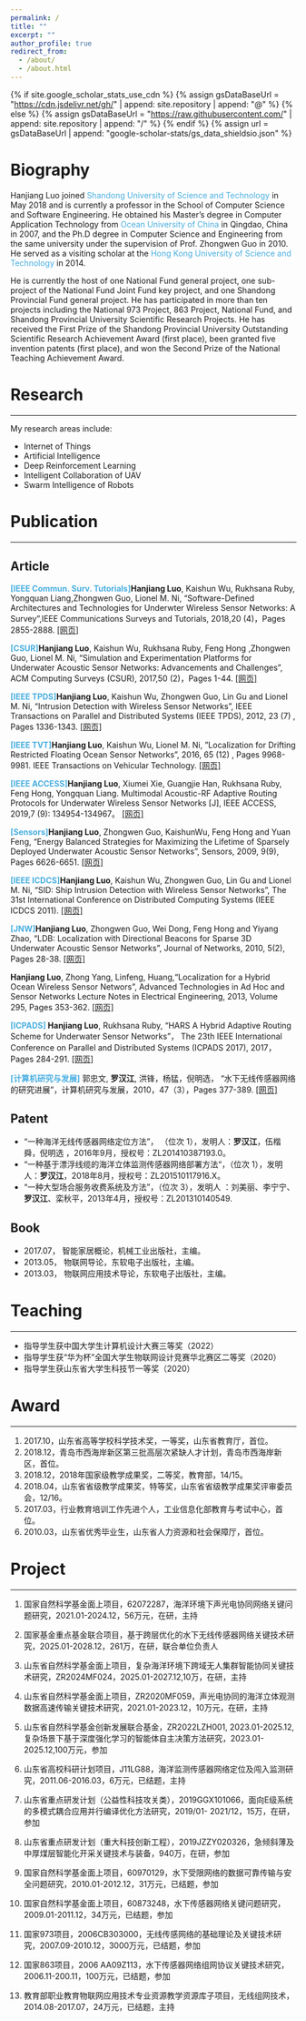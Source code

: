 ```yaml
---
permalink: /
title: ""
excerpt: ""
author_profile: true
redirect_from: 
  - /about/
  - /about.html
---
```


{% if site.google_scholar_stats_use_cdn %}
{% assign gsDataBaseUrl = "https://cdn.jsdelivr.net/gh/" | append: site.repository | append: "@" %}
{% else %}
{% assign gsDataBaseUrl = "https://raw.githubusercontent.com/" | append: site.repository | append: "/" %}
{% endif %}
{% assign url = gsDataBaseUrl | append: "google-scholar-stats/gs_data_shieldsio.json" %}

<span class='anchor' id='about-me'></span>

# Biography

Hanjiang Luo joined <font color="#48aee">Shandong University of Science and Technology</font> in May 2018
and is currently a professor in the School of Computer Science and Software Engineering.
He obtained his Master’s degree in Computer Application Technology from <font color="#48aee">Ocean University of China</font> in Qingdao, China in 2007,
and the Ph.D degree in Computer Science and Engineering from the same university under the supervision of Prof. Zhongwen Guo in 2010.
He served as a visiting scholar at the <font color="#48aee">Hong Kong University of Science and Technology</font> in 2014.

He is currently the host of one National Fund general project,
one sub-project of the National Fund Joint Fund key project,
and one Shandong Provincial Fund general project.
He has participated in more than ten projects including the National 973 Project,
863 Project, National Fund, and Shandong Provincial University Scientific Research Projects.
He has received the First Prize of the Shandong Provincial University Outstanding Scientific Research Achievement Award (first place),
been granted five invention patents (first place), and won the Second Prize of the National Teaching Achievement Award.

<span class='anchor' id='-xl'></span>
# Research

---

My research areas include:
- Internet of Things
- Artificial Intelligence
- Deep Reinforcement Learning
- Intelligent Collaboration of UAV
- Swarm Intelligence of Robots

<span class='anchor' id='-lwzl'></span>

# Publication

---

## Article
<font color="#48aee" ><b>[IEEE Commun. Surv. Tutorials]</b></font><b>Hanjiang Luo</b>, Kaishun Wu, Rukhsana Ruby, Yongquan Liang,Zhongwen Guo, Lionel M. Ni, “Software-Defined Architectures and Technologies for Underwter Wireless Sensor Networks: A Survey”,IEEE Communications Surveys and Tutorials, 2018,20 (4)，Pages 2855-2888.
[[网页]](https://ieeexplore.ieee.org/document/8369058)

<font color="#48aee" ><b>[CSUR]</b></font><b>Hanjiang Luo</b>, Kaishun Wu, Rukhsana Ruby, Feng Hong ,Zhongwen Guo, Lionel M. Ni, “Simulation and Experimentation Platforms for Underwater Acoustic Sensor Networks: Advancements and Challenges”, ACM Computing Surveys (CSUR), 2017,50 (2)，Pages 1-44.
[[网页]](https://dl.acm.org/doi/10.1145/3040990)

<font color="#48aee" ><b>[IEEE TPDS]</b></font><b>Hanjiang Luo</b>, Kaishun Wu, Zhongwen Guo, Lin Gu and Lionel M. Ni, “Intrusion Detection with Wireless Sensor Networks”, IEEE Transactions on Parallel and Distributed Systems (IEEE TPDS), 2012, 23 (7) , Pages 1336-1343.
[[网页]](https://ieeexplore.ieee.org/document/10477421)

<font color="#48aee" ><b>[IEEE TVT]</b></font><b>Hanjiang Luo</b>, Kaishun Wu, Lionel M. Ni, ”Localization for Drifting Restricted Floating Ocean Sensor Networks”, 2016, 65 (12) , Pages 9968-9981.  IEEE Transactions on Vehicular Technology.
[[网页]](https://ieeexplore.ieee.org/document/7407425)

<font color="#48aee" ><b>[IEEE ACCESS]</b></font><b>Hanjiang Luo</b>, Xiumei Xie, Guangjie Han, Rukhsana Ruby, Feng Hong, Yongquan Liang. Multimodal Acoustic-RF Adaptive Routing Protocols for Underwater Wireless Sensor Networks [J], IEEE ACCESS, 2019,7 (9): 134954-134967。
[[网页]](https://ieeexplore.ieee.org/document/8843859)

<font color="#48aee" ><b>[Sensors]</b></font><b>Hanjiang Luo</b>, Zhongwen Guo, KaishunWu, Feng Hong and Yuan Feng, “Energy Balanced Strategies for Maximizing the Lifetime of Sparsely Deployed Underwater Acoustic Sensor Networks”, Sensors, 2009, 9(9), Pages 6626-6651.
[[网页]](https://www.mdpi.com/1424-8220/9/9/6626)

<font color="#48aee" ><b>[IEEE ICDCS]</b></font><b>Hanjiang Luo</b>, Kaishun Wu, Zhongwen Guo, Lin Gu and Lionel M. Ni, “SID: Ship Intrusion Detection with Wireless Sensor Networks”, The 31st International Conference on Distributed Computing Systems (IEEE ICDCS 2011).
[[网页]](https://ieeexplore.ieee.org/document/5961764)

<font color="#48aee" ><b>[JNW]</b></font><b>Hanjiang Luo</b>, Zhongwen Guo, Wei Dong, Feng Hong and Yiyang Zhao, “LDB: Localization with Directional Beacons for Sparse 3D Underwater Acoustic Sensor Networks”, Journal of Networks, 2010, 5(2), Pages 28-38.
[[网页]](https://repository.hkust.edu.hk/ir/Record/1783.1-35244)

<b>Hanjiang Luo</b>, Zhong Yang, Linfeng, Huang,“Localization for a Hybrid Ocean Wireless Sensor Networs”, Advanced Technologies in Ad Hoc and Sensor Networks Lecture Notes in Electrical Engineering, 2013, Volume 295, Pages 353-362.
[[网页]](https://link.springer.com/chapter/10.1007/978-3-642-54174-2_32)

<font color="#48aee" ><b>[ICPADS]
<span></b></font><b>Hanjiang Luo</b>, Rukhsana Ruby, “HARS A Hybrid Adaptive Routing Scheme for Underwater Sensor Networks”， The 23th IEEE International Conference on Parallel and Distributed Systems (ICPADS 2017), 2017，Pages 284-291.</span>
[[网页]](https://ieeexplore.ieee.org/document/8368375)

<font color="#48aee" ><b>[计算机研究与发展]</b></font>
郭忠文, <b>罗汉江</b>, 洪锋，杨猛，倪明选， “水下无线传感器网络的研究进展”，计算机研究与发展，2010，47（3），Pages 377-389.
[[网页]](https://www.researchgate.net/publication/203039471_Current_Progress_and_Research_Issues_in_Underwater_Sensor_Networks)

## Patent

- “一种海洋无线传感器网络定位方法”， （位次 1），发明人：<b>罗汉江</b>，伍楷舜，倪明选 ，2016年9月，授权号：ZL201410387193.0。
- “一种基于漂浮线缆的海洋立体监测传感器网络部署方法“，（位次 1），发明人：<b>罗汉江</b>，2018年8月，授权号：ZL201510117916.X。
- “一种大型场合服务收费系统及方法”，（位次 3），发明人 ：刘美丽、李宁宁、<b>罗汉江</b>、栾秋平，2013年4月，授权号：ZL201310140549.

## Book
- 2017.07， 智能家居概论，机械工业出版社，主编。
- 2013.05， 物联网导论，东软电子出版社，主编。
- 2013.03， 物联网应用技术导论，东软电子出版社，主编。

<span class='anchor' id='-teaching'></span>

# Teaching

---

- 指导学生获中国大学生计算机设计大赛三等奖（2022）
- 指导学生获“华为杯”全国大学生物联网设计竞赛华北赛区二等奖（2020）
- 指导学生获山东省大学生科技节一等奖（2020）

# Award

---

<span class='anchor' id='-award'></span>
1. 2017.10，山东省高等学校科学技术奖，一等奖，山东省教育厅，首位。
2. 2018.12，青岛市西海岸新区第三批高层次紧缺人才计划，青岛市西海岸新区，首位。
3. 2018.12，2018年国家级教学成果奖，二等奖，教育部，14/15。
4. 2018.04，山东省省级教学成果奖，特等奖，山东省省级教学成果奖评审委员会，12/16。
5. 2017.03，行业教育培训工作先进个人，工业信息化部教育与考试中心，首位。
6. 2010.03，山东省优秀毕业生，山东省人力资源和社会保障厅，首位。

<span class='anchor' id='-project'></span>
# Project

---

1. 国家自然科学基金面上项目，62072287，海洋环境下声光电协同网络关键问题研究，2021.01-2024.12，56万元，在研，主持

2. 国家基金重点基金联合项目，基于跨层优化的水下无线传感器网络关键技术研究，2025.01-2028.12，261万，在研，联合单位负责人

3. 山东省自然科学基金面上项目，复杂海洋环境下跨域无人集群智能协同关键技术研究，ZR2024MF024，2025.01-2027.12,10万，在研，主持

4. 山东省自然科学基金面上项目，ZR2020MF059，声光电协同的海洋立体观测数据高速传输关键技术研究，2021.01-2023.12，10万元，在研，主持

5. 山东省自然科学基金创新发展联合基金，ZR2022LZH001, 2023.01-2025.12, 复杂场景下基于深度强化学习的智能体自主决策方法研究，2023.01-2025.12,100万元，参加

6. 山东省高校科研计划项目，J11LG88，海洋监测传感器网络定位及闯入监测研究，2011.06-2016.03，6万元，已结题，主持

7. 山东省重点研发计划（公益性科技攻关类），2019GGX101066，面向E级系统的多模式耦合应用并行编译优化方法研究，2019/01- 2021/12，15万，在研，参加

8. 山东省重点研发计划（重大科技创新工程），2019JZZY020326，急倾斜薄及中厚煤层智能化开采关键技术与装备，940万，在研，参加

9. 国家自然科学基金面上项目，60970129，水下受限网络的数据可靠传输与安全问题研究，2010.01-2012.12，31万元，已结题，参加

10. 国家自然科学基金面上项目，60873248，水下传感器网络关键问题研究，2009.01-2011.12，34万元，已结题，参加

11. 国家973项目，2006CB303000，无线传感网络的基础理论及关键技术研究，2007.09-2010.12，3000万元，已结题，参加

12. 国家863项目，2006 AA09Z113，水下传感器网络组网协议关键技术研究，2006.11-200.11，100万元，已结题，参加

13. 教育部职业教育物联网应用技术专业资源教学资源库子项目，无线组网技术，2014.08-2017.07，24万元，已结题，主持


